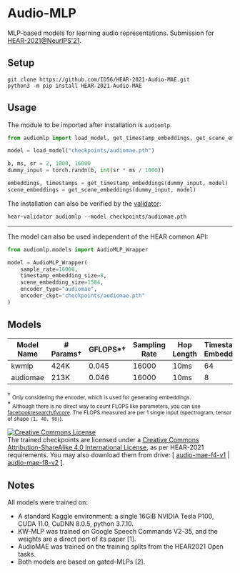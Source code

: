 # Audio-MLP

MLP-based models for learning audio representations. Submission for [HEAR-2021@NeurIPS'21](https://neuralaudio.ai/hear2021-holistic-evaluation-of-audio-representations.html).

## Setup

```
git clone https://github.com/ID56/HEAR-2021-Audio-MAE.git
python3 -m pip install HEAR-2021-Audio-MAE
```
## Usage
The module to be imported after installation is `audiomlp`.

```python
from audiomlp import load_model, get_timestamp_embeddings, get_scene_embeddings

model = load_model("checkpoints/audiomae.pth")

b, ms, sr = 2, 1000, 16000
dummy_input = torch.randn(b, int(sr * ms / 1000))

embeddings, timestamps = get_timestamp_embeddings(dummy_input, model)
scene_embeddings = get_scene_embeddings(dummy_input, model)
```

The installation can also be verified by the [validator](https://github.com/neuralaudio/hear-validator):

```
hear-validator audiomlp --model checkpoints/audiomae.pth
```

---

The model can also be used independent of the HEAR common API:

```python
from audiomlp.models import AudioMLP_Wrapper

model = AudioMLP_Wrapper(
    sample_rate=16000,
    timestamp_embedding_size=8,
    scene_embedding_size=1584,
    encoder_type="audiomae",
    encoder_ckpt="checkpoints/audiomae.pth"
)
```

## Models

|   Model Name    | # Params† | GFLOPS*† | Sampling Rate | Hop Length | Timestamp Embedding | Scene Embedding |  Location     |
| --------------- | --------- | -------  | ------------- | ---------- | ------------------- | --------------- | ------------- |
|     kwmlp       |    424K   | 0.045    |    16000      |    10ms    |  64                 |   1024          |  [kwmlp(1.7Mb)](checkpoints/kwmlp.pth)   |
|    audiomae     |    213K   | 0.046    |    16000      |    10ms    |  8                  |   1584          |  [audiomae(0.9Mb)](checkpoints/audiomae.pth)   |

† <sub>Only considering the encoder, which is used for generating embeddings.</sub><br>
\* <sub>Although there is no direct way to count FLOPS like parameters, you can use [facebookresearch/fvcore](https://github.com/facebookresearch/fvcore/blob/main/docs/flop_count.md). The FLOPS measured are per 1 single input (spectrogram, tensor of shape `(1, 40, 98)`).</sub>

<a rel="license" href="http://creativecommons.org/licenses/by-sa/4.0/"><img alt="Creative Commons License" style="border-width:0" src="https://i.creativecommons.org/l/by-sa/4.0/80x15.png" /></a><br />The trained checkpoints are licensed under a <a rel="license" href="http://creativecommons.org/licenses/by-sa/4.0/">Creative Commons Attribution-ShareAlike 4.0 International License</a>, as per HEAR-2021 requirements. You may also download them from drive: [ [audio-mae-f4-v1](https://drive.google.com/uc?id=1Fw60-jSVDMabhKaZIqnzAYHYZoNyRX8s&export=download) | [audio-mae-f8-v2](https://drive.google.com/uc?id=14p4i3JkE-OFtv43OiWS43hsoTACZhOBd&export=download) ].

## Notes

All models were trained on:
- A standard Kaggle environment: a single 16GiB NVIDIA Tesla P100, CUDA 11.0, CuDNN 8.0.5, python 3.7.10.
- KW-MLP was trained on Google Speech Commands V2-35, and the weights are a direct port of its paper [1].
- AudioMAE was trained on the training splits from the HEAR2021 Open tasks.
- Both models are based on gated-MLPs [2].